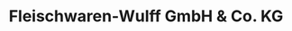 ---
title: "Fleischwaren-Wulff GmbH & Co. KG"
url: /goettingen/fleischwaren-wulff-gmbh-und-co-kg/
shop: Metzgerei
---